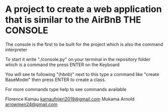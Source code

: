 A project to create a web application that is similar to the AirBnB
THE CONSOLE
===========
The console is the first to be built for the project which is also the command interpreter

To start it write "./console.py" on your terminal in the repository folder which is a command the press ENTER on the Keyboard

You will see te following "(hbnb)" next to this type a command like "create BaseModel" then press ENTER to create a class.

For more commands type help to see commands available

Florence Kamau <kamaufnjeri2019@gmail.com>
Mukama Arnold <arrowmen24@gmail.com>
